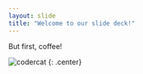 ```yaml
---
layout: slide
title: "Welcome to our slide deck!"
---
```


But first, coffee!

![codercat](https://octodex.github.com/images/femalecodertocat.jpg)
{: .center}

